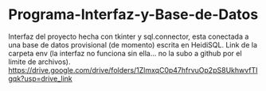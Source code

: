 # Programa-Interfaz-y-Base-de-Datos
Interfaz del proyecto hecha con tkinter y sql.connector, esta conectada a una base de datos provisional (de momento) escrita en HeidiSQL.
Link de la carpeta env (la interfaz no funciona sin ella... no la subo a github por el limite de archivos).
https://drive.google.com/drive/folders/1ZlmxqC0p47hfrvuOp2pS8UkhwvfTIgqk?usp=drive_link
